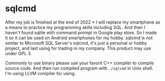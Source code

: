 # sqlcmd

After my job is finished at the end of 2022 * I will replace my smartphone as a means to practice my programming skills including SQL. And then I haven't found sqlite with command prompt in Google play store. So I made it so it can be used on Android smartphones for my hobby. sqlcmd is not similar to Microsoft SQL Server's sqlcmd, it's just a personal or hobby project, and last using for trading in my company. This product may use under GPL 3.

Commonly to use binary please use your favorit C++ compiler to compile source code. And then run compiled program with `./sqlcmd` in Unix shell. I'm using LLVM compiler for using.
